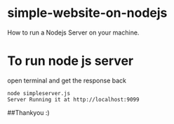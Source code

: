 # simple-website-on-nodejs
How to run a Nodejs Server on your machine.

# To run node js server 

open terminal and get the response back
    
    node simpleserver.js 
    Server Running it at http://localhost:9099

##Thankyou :)
